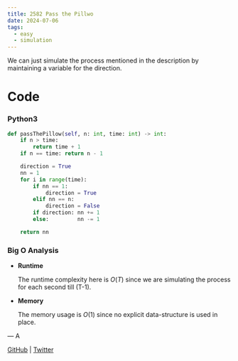 ```yaml
---
title: 2582 Pass the Pillwo
date: 2024-07-06
tags:
  - easy
  - simulation
---
```


We can just simulate the process mentioned in the description by maintaining a variable for the direction.

# Code

### Python3

```python
def passThePillow(self, n: int, time: int) -> int:
    if n > time:
        return time + 1
    if n == time: return n - 1

    direction = True
    nn = 1
    for i in range(time):
        if nn == 1:
            direction = True
        elif nn == n:
            direction = False
        if direction: nn += 1
        else:         nn -= 1

    return nn
```

### Big O Analysis

- **Runtime**

  The runtime complexity here is $O(T)$ since we are simulating the process for each second till (T-1).

- **Memory**

  The memory usage is $O(1)$ since no explicit data-structure is used in place.

— A

[GitHub](https://github.com/athkdev) | [Twitter](https://twitter.com/athkdev)
